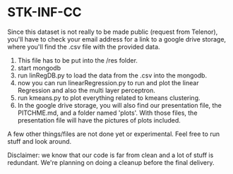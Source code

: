 # STK-INF-CC

Since this dataset is not really to be made public (request from Telenor), you'll have to check your email address for a link to a google drive storage, where you'll find the .csv file with the provided data. 

1) This file has to be put into the /res folder. 
2) start mongodb 
3) run linRegDB.py to load the data from the .csv into the mongodb.
4) now you can run linearRegression.py to run and plot the linear Regression and also the multi layer perceptron.
5) run kmeans.py to plot everything related to kmeans clustering.
6) In the google drive storage, you will also find our presentation file, the PITCHME.md, and a folder named 'plots'. With those files, the presentation file will have the pictures of plots included.

A few other things/files are not done yet or experimental. Feel free to run stuff and look around.

Disclaimer: we know that our code is far from clean and a lot of stuff is redundant. We're planning on doing a cleanup before the final delivery.
